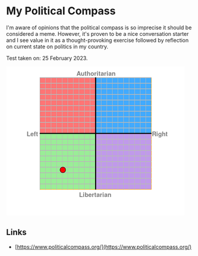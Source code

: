# My Political Compass

I'm aware of opinions that the political compass is so imprecise it should be considered a meme. However, it's proven to be a nice conversation starter and I see value in it as a thought-provoking exercise followed by reflection on current state on politics in my country.

Test taken on: 25 February 2023.

![My political compass result as of 25.02.2023](./images/political-compass-25-02-2023.png)

## Links

- [https://www.politicalcompass.org/](https://www.politicalcompass.org/)
